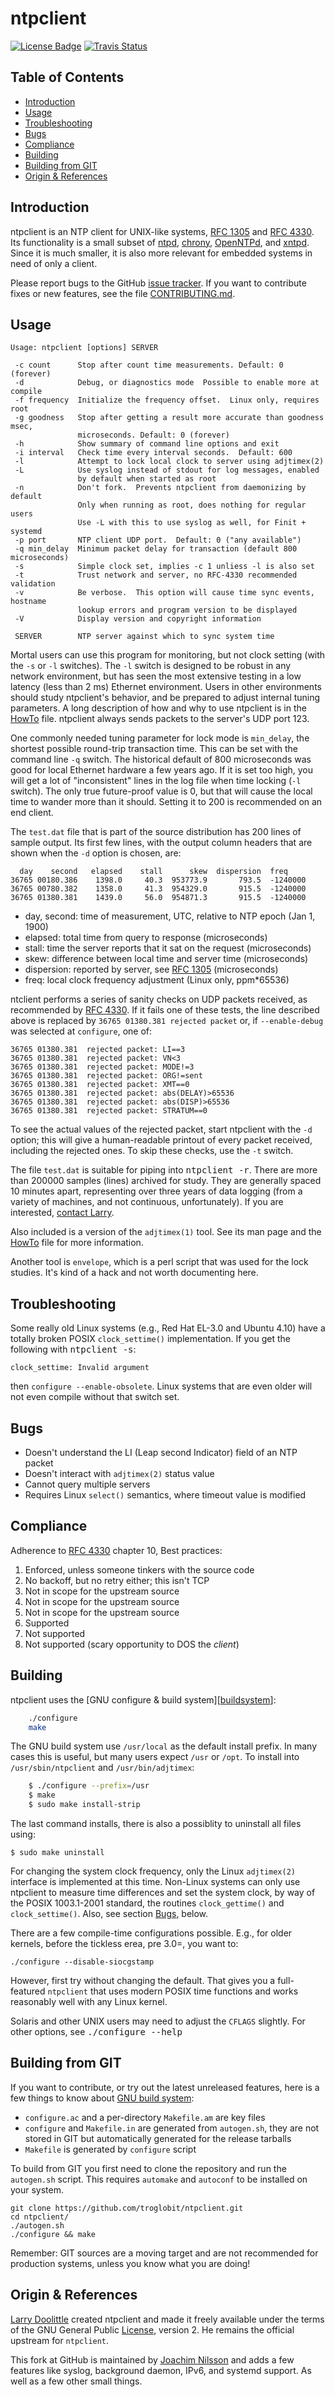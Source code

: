 ntpclient
=========
[![License Badge][]][License] [![Travis Status][]][Travis]

Table of Contents
-----------------

* [Introduction](#introduction)
* [Usage](#usage)
* [Troubleshooting](#troubleshooting)
* [Bugs](#bugs)
* [Compliance](#compliance)
* [Building](#building)
* [Building from GIT](#building-from-git)
* [Origin & References](#origin--references)


Introduction
------------

ntpclient is an NTP client for UNIX-like systems, [RFC 1305][] and
[RFC 4330][].  Its functionality is a small subset of [ntpd][],
[chrony][], [OpenNTPd][], and [xntpd][].  Since it is much smaller, it
is also more relevant for embedded systems in need of only a client.

Please report bugs to the GitHub [issue tracker][].  If you want to
contribute fixes or new features, see the file [CONTRIBUTING.md][].


Usage
-----

    Usage: ntpclient [options] SERVER
     
     -c count      Stop after count time measurements. Default: 0 (forever)
     -d            Debug, or diagnostics mode  Possible to enable more at compile
     -f frequency  Initialize the frequency offset.  Linux only, requires root
     -g goodness   Stop after getting a result more accurate than goodness msec,
                   microseconds. Default: 0 (forever)
     -h            Show summary of command line options and exit
     -i interval   Check time every interval seconds.  Default: 600
     -l            Attempt to lock local clock to server using adjtimex(2)
     -L            Use syslog instead of stdout for log messages, enabled
                   by default when started as root
     -n            Don't fork.  Prevents ntpclient from daemonizing by default
                   Only when running as root, does nothing for regular users
                   Use -L with this to use syslog as well, for Finit + systemd
     -p port       NTP client UDP port.  Default: 0 ("any available")
     -q min_delay  Minimum packet delay for transaction (default 800 microseconds)
     -s            Simple clock set, implies -c 1 unliess -l is also set
     -t            Trust network and server, no RFC-4330 recommended validation
     -v            Be verbose.  This option will cause time sync events, hostname
                   lookup errors and program version to be displayed
     -V            Display version and copyright information
     
     SERVER        NTP server against which to sync system time

Mortal users can use this program for monitoring, but not clock setting
(with the `-s` or `-l` switches).  The `-l` switch is designed to be
robust in any network environment, but has seen the most extensive
testing in a low latency (less than 2 ms) Ethernet environment.  Users
in other environments should study ntpclient's behavior, and be prepared
to adjust internal tuning parameters.  A long description of how and why
to use ntpclient is in the [HowTo][] file.  ntpclient always sends packets
to the server's UDP port 123.

One commonly needed tuning parameter for lock mode is `min_delay`, the
shortest possible round-trip transaction time.  This can be set with the
command line `-q` switch.  The historical default of 800 microseconds
was good for local Ethernet hardware a few years ago.  If it is set too
high, you will get a lot of "inconsistent" lines in the log file when
time locking (`-l` switch).  The only true future-proof value is 0, but
that will cause the local time to wander more than it should.  Setting
it to 200 is recommended on an end client.

The `test.dat` file that is part of the source distribution has 200
lines of sample output.  Its first few lines, with the output column
headers that are shown when the `-d` option is chosen, are:

      day    second   elapsed    stall      skew  dispersion  freq
    36765 00180.386    1398.0     40.3  953773.9       793.5  -1240000
    36765 00780.382    1358.0     41.3  954329.0       915.5  -1240000
    36765 01380.381    1439.0     56.0  954871.3       915.5  -1240000

* day, second: time of measurement, UTC, relative to NTP epoch (Jan 1, 1900)
* elapsed:     total time from query to response (microseconds)
* stall:       time the server reports that it sat on the request (microseconds)
* skew:        difference between local time and server time (microseconds)
* dispersion:  reported by server, see [RFC 1305][] (microseconds)
* freq:        local clock frequency adjustment (Linux only, ppm*65536)

ntclient performs a series of sanity checks on UDP packets received, as
recommended by [RFC 4330][].  If it fails one of these tests, the line
described above is replaced by `36765 01380.381 rejected packet` or, if
`--enable-debug` was selected at `configure`, one of:

    36765 01380.381  rejected packet: LI==3
    36765 01380.381  rejected packet: VN<3
    36765 01380.381  rejected packet: MODE!=3
    36765 01380.381  rejected packet: ORG!=sent
    36765 01380.381  rejected packet: XMT==0
    36765 01380.381  rejected packet: abs(DELAY)>65536
    36765 01380.381  rejected packet: abs(DISP)>65536
    36765 01380.381  rejected packet: STRATUM==0

To see the actual values of the rejected packet, start ntpclient with
the `-d` option; this will give a human-readable printout of every
packet received, including the rejected ones.  To skip these checks, use
the `-t` switch.

The file `test.dat` is suitable for piping into <kbd>ntpclient -r</kbd>.
There are more than 200000 samples (lines) archived for study.  They are
generally spaced 10 minutes apart, representing over three years of data
logging (from a variety of machines, and not continuous, unfortunately).
If you are interested, [contact Larry][].

Also included is a version of the `adjtimex(1)` tool.  See its man page
and the [HowTo][] file for more information.

Another tool is `envelope`, which is a perl script that was used for the
lock studies.  It's kind of a hack and not worth documenting here.


Troubleshooting
---------------

Some really old Linux systems (e.g., Red Hat EL-3.0 and Ubuntu 4.10)
have a totally broken POSIX `clock_settime()` implementation.  If you
get the following with <kbd>ntpclient -s</kbd>:

    clock_settime: Invalid argument

then `configure --enable-obsolete`.  Linux systems that are even older
will not even compile without that switch set.


Bugs
----

* Doesn't understand the LI (Leap second Indicator) field of an NTP packet
* Doesn't interact with `adjtimex(2)` status value
* Cannot query multiple servers
* Requires Linux `select()` semantics, where timeout value is modified


Compliance
----------

Adherence to [RFC 4330][] chapter 10, Best practices:

1. Enforced, unless someone tinkers with the source code
2. No backoff, but no retry either; this isn't TCP
3. Not in scope for the upstream source
4. Not in scope for the upstream source
5. Not in scope for the upstream source
6. Supported
7. Not supported
8. Not supported (scary opportunity to DOS the _client_)


Building
--------

ntpclient uses the [GNU configure & build system][[buildsystem]]:

```sh
    ./configure
    make
```

The GNU build system use `/usr/local` as the default install prefix.  In
many cases this is useful, but many users expect `/usr` or `/opt`.  To
install into `/usr/sbin/ntpclient` and `/usr/bin/adjtimex`:

```sh
    $ ./configure --prefix=/usr
    $ make
    $ sudo make install-strip
```

The last command installs, there is also a possiblity to uninstall all
files using:

    $ sudo make uninstall

For changing the system clock frequency, only the Linux `adjtimex(2)`
interface is implemented at this time.  Non-Linux systems can only use
ntpclient to measure time differences and set the system clock, by way
of the POSIX 1003.1-2001 standard, the routines `clock_gettime()` and
`clock_settime()`.  Also, see section [Bugs](#bugs), below.

There are a few compile-time configurations possible.  E.g., for older
kernels, before the tickless erea, pre 3.0=, you want to:

    ./configure --disable-siocgstamp

However, first try without changing the default.  That gives you a full-
featured `ntpclient` that uses modern POSIX time functions and works
reasonably well with any Linux kernel.

Solaris and other UNIX users may need to adjust the `CFLAGS` slightly.
For other options, see <kbd>./configure --help</kbd>


Building from GIT
-----------------

If you want to contribute, or try out the latest unreleased features,
here is a few things to know about [GNU build system][buildsystem]:

- `configure.ac` and a per-directory `Makefile.am` are key files
- `configure` and `Makefile.in` are generated from `autogen.sh`,
  they are not stored in GIT but automatically generated for the
  release tarballs
- `Makefile` is generated by `configure` script

To build from GIT you first need to clone the repository and run the
`autogen.sh` script.  This requires `automake` and `autoconf` to be
installed on your system.

    git clone https://github.com/troglobit/ntpclient.git
    cd ntpclient/
    ./autogen.sh
    ./configure && make

Remember: GIT sources are a moving target and are not recommended for
production systems, unless you know what you are doing!


Origin & References
-------------------

[Larry Doolittle][] created ntpclient and made it freely available under
the terms of the GNU General Public [License][], version 2.  He remains
the official upstream for `ntpclient`.

This fork at GitHub is maintained by [Joachim Nilsson][] and adds a few
features like syslog, background daemon, IPv6, and systemd support.  As
well as a few other small things.

[ntpd]:            http://www.ntp.org
[xntpd]:           http://www.eecis.udel.edu/~mills/ntp/
[chrony]:          http://chrony.tuxfamily.org/
[OpenNTPd]:        http://www.openntpd.org
[RFC 1305]:        http://tools.ietf.org/html/rfc1305
[RFC 4330]:        http://tools.ietf.org/html/rfc4330
[Larry Doolittle]: http://doolittle.icarus.com/ntpclient/
[contact Larry]:   larry@doolittle.boa.org
[buildsystem]:     https://airs.com/ian/configure/
[License]:         http://www.gnu.org/licenses/old-licenses/gpl-2.0.html
[License Badge]:   https://img.shields.io/badge/License-GPL%20v2-blue.svg
[Travis]:          https://travis-ci.org/troglobit/ntpclient
[Travis Status]:   https://travis-ci.org/troglobit/ntpclient.png?branch=master
[CONTRIBUTING.md]: CONTRIBUTING.md
[issue tracker]:   https://github.com/troglobit/ntpclient/issues
[HowTo]:           https://github.com/troglobit/ntpclient/doc/HowTo.md
[Joachim Nilsson]: http://troglobit.com
